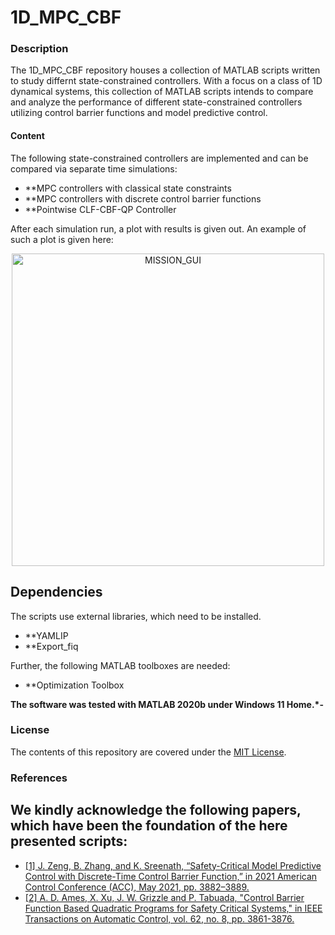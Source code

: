 # 1D_MPC_CBF

### Description
The 1D_MPC_CBF repository houses a collection of MATLAB scripts written to study differnt state-constrained controllers. With a focus on a class of 1D dynamical systems, this collection of MATLAB scripts intends to compare and analyze the performance of different state-constrained controllers utilizing control barrier functions and model predictive control.

#### Content

The following state-constrained controllers are implemented and can be compared via separate time simulations:

- **MPC controllers with classical state constraints
- **MPC controllers with discrete control barrier functions
- **Pointwise CLF-CBF-QP Controller

After each simulation run, a plot with results is given out. An example of such a plot is given here:

<p align=center>
<img src="https://github.com/JohannesAutenrieb/TeamACranfieldUAVSwarm/blob/master/img/GUI_MISSION_OVERVIEW.png" alt="MISSION_GUI" height=500px>
</p>


## Dependencies

The scripts use external libraries, which need to be installed.

- **YAMLIP
- **Export_fiq

Further, the following MATLAB toolboxes are needed:

- **Optimization Toolbox

**The software was tested with MATLAB 2020b under Windows 11 Home.*-** 


### License

The contents of this repository are covered under the [MIT License](LICENSE).


### References

We kindly acknowledge the following papers, which have been the foundation of the here presented scripts:
----------
* [[1] J. Zeng, B. Zhang, and K. Sreenath, “Safety-Critical Model Predictive Control with Discrete-Time Control
Barrier Function,” in 2021 American Control Conference (ACC), May 2021, pp. 3882–3889.](https://ieeexplore.ieee.org/document/9483029)
* [[2] A. D. Ames, X. Xu, J. W. Grizzle and P. Tabuada, "Control Barrier Function Based Quadratic Programs for Safety Critical Systems," in IEEE Transactions on Automatic Control, vol. 62, no. 8, pp. 3861-3876.](https://ieeexplore.ieee.org/document/7782377)
